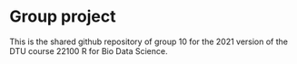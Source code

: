 # Group project

This is the shared github repository of group 10 for the 2021 version of the DTU course 22100 R for Bio Data Science.